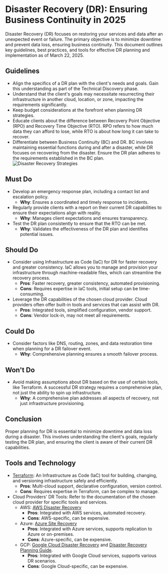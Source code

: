 # Disaster Recovery (DR): Ensuring Business Continuity in 2025

Disaster Recovery (DR) focuses on restoring your services and data after an unexpected event or failure. The primary objective is to minimize downtime and prevent data loss, ensuring business continuity. This document outlines key guidelines, best practices, and tools for effective DR planning and implementation as of March 22, 2025.

## Guidelines

*   Align the specifics of a DR plan with the client's needs and goals. Gain this understanding as part of the Technical Discovery phase.
*   Understand that the client's goals may necessitate resurrecting their infrastructure in another cloud, location, or zone, impacting the requirements significantly.
*   Keep budget considerations at the forefront when planning DR strategies.
*   Educate clients about the difference between Recovery Point Objective (RPO) and Recovery Time Objective (RTO). RPO refers to how much data they can afford to lose, while RTO is about how long it can take to recover.
*   Differentiate between Business Continuity (BC) and DR. BC involves maintaining essential functions during and after a disaster, while DR focuses on recovering from the disaster. Ensure the DR plan adheres to the requirements established in the BC plan.
    ![Disaster Recovery Strategies](https://docs.aws.amazon.com/images/whitepapers/latest/disaster-recovery-workloads-on-aws/images/disaster-recovery-strategies.png)

## Must Do

*   Develop an emergency response plan, including a contact list and escalation policy.
    *   **Why**: Ensures a coordinated and timely response to incidents.
*   Regularly provide clients with a report on their current DR capabilities to ensure their expectations align with reality.
    *   **Why**: Manages client expectations and ensures transparency.
*   Test the DR plan consistently to ensure that the RTO can be met.
    *   **Why**: Validates the effectiveness of the DR plan and identifies potential issues.

## Should Do

*   Consider using Infrastructure as Code (IaC) for DR for faster recovery and greater consistency. IaC allows you to manage and provision your infrastructure through machine-readable files, which can streamline the recovery process.
    *   **Pros**: Faster recovery, greater consistency, automated provisioning.
    *   **Cons**: Requires expertise in IaC tools, initial setup can be time-consuming.
*   Leverage the DR capabilities of the chosen cloud provider. Cloud providers often offer built-in tools and services that can assist with DR.
    *   **Pros**: Integrated tools, simplified configuration, vendor support.
    *   **Cons**: Vendor lock-in, may not meet all requirements.

## Could Do

*   Consider factors like DNS, routing, zones, and data restoration time when planning for a DR failover event.
    *   **Why**: Comprehensive planning ensures a smooth failover process.

## Won't Do

*   Avoid making assumptions about DR based on the use of certain tools, like Terraform. A successful DR strategy requires a comprehensive plan, not just the ability to spin up infrastructure.
    *   **Why**: A comprehensive plan addresses all aspects of recovery, not just infrastructure provisioning.

## Conclusion

Proper planning for DR is essential to minimize downtime and data loss during a disaster. This involves understanding the client's goals, regularly testing the DR plan, and ensuring the client is aware of their current DR capabilities.

## Tools and Technology

*   [Terraform](https://www.terraform.io/): An Infrastructure as Code (IaC) tool for building, changing, and versioning infrastructure safely and efficiently.
    *   **Pros**: Multi-cloud support, declarative configuration, version control.
    *   **Cons**: Requires expertise in Terraform, can be complex to manage.
*   Cloud Providers' DR Tools: Refer to the documentation of the chosen cloud provider for specific tools and services.
    *   AWS: [AWS Disaster Recovery](https://aws.amazon.com/disaster-recovery/)
        *   **Pros**: Integrated with AWS services, automated recovery.
        *   **Cons**: AWS-specific, can be expensive.
    *   Azure: [Azure Site Recovery](https://azure.microsoft.com/en-us/products/site-recovery)
        *   **Pros**: Integrated with Azure services, supports replication to Azure or on-premises.
        *   **Cons**: Azure-specific, can be expensive.
    *   GCP: [Google Cloud Disaster Recovery](https://cloud.google.com/backup-disaster-recovery) and [Disaster Recovery Planning Guide](https://cloud.google.com/architecture/dr-scenarios-planning-guide).
        *   **Pros**: Integrated with Google Cloud services, supports various DR scenarios.
        *   **Cons**: Google Cloud-specific, can be expensive.
